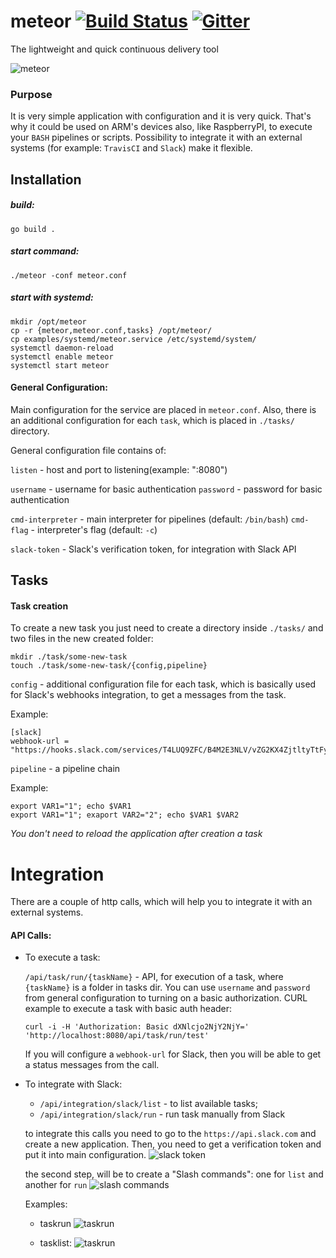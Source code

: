 # meteor [![Build Status](https://travis-ci.org/incu6us/meteor.svg)](https://travis-ci.org/incu6us/meteor) [![Gitter](https://badges.gitter.im/Join%20Chat.svg)](https://gitter.im/meteor-cd/Lobby?utm_source=badge&utm_medium=badge&utm_campaign=pr-badge)

The lightweight and quick continuous delivery tool 

![meteor](https://raw.githubusercontent.com/incu6us/meteor/master/examples/images/meteor.png)

### Purpose
It is very simple application with configuration and it is very quick. That's why it could be used on ARM's devices also, like RaspberryPI, to execute your `BASH` pipelines or scripts. Possibility to integrate it with an external systems (for example: `TravisCI` and `Slack`) make it flexible. 

## Installation
##### build:
```
go build .
```

##### start command:
```
./meteor -conf meteor.conf
```

##### start with *systemd*:

```
mkdir /opt/meteor
cp -r {meteor,meteor.conf,tasks} /opt/meteor/
cp examples/systemd/meteor.service /etc/systemd/system/
systemctl daemon-reload
systemctl enable meteor
systemctl start meteor
```

#### General Configuration:
Main configuration for the service are placed in `meteor.conf`. Also, there is an additional configuration for each `task`, which is placed in `./tasks/` directory.  

General configuration file contains of:

`listen` - host and port to listening(example: ":8080")

`username` - username for basic authentication
`password` - password for basic authentication

`cmd-interpreter` - main interpreter for pipelines (default: `/bin/bash`)
`cmd-flag` - interpreter's flag (default: `-c`)

`slack-token` - Slack's verification token, for integration with Slack API

## Tasks
#### Task creation
To create a new task you just need to create a directory inside `./tasks/` and two files in the new created folder:
 
 ```
 mkdir ./task/some-new-task
 touch ./task/some-new-task/{config,pipeline}
 ```

`config` - additional configuration file for each task, which is basically used for Slack's webhooks integration, to get a messages from the task. 

Example:
```
[slack]
webhook-url = "https://hooks.slack.com/services/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"
```

`pipeline` - a pipeline chain

Example:
```
export VAR1="1"; echo $VAR1
export VAR1="1"; exaport VAR2="2"; echo $VAR1 $VAR2
```

*You don't need to reload the application after creation a task*

# Integration
There are a couple of http calls, which will help you to integrate it with an external systems.

#### API Calls:
- To execute a task:

    `/api/task/run/{taskName}` - API, for execution of a task, where `{taskName}` is a folder in tasks dir.
    You can use `username` and `password` from general configuration to turning on a basic authorization. 
    CURL example to execute a task with basic auth header:

    ```
    curl -i -H 'Authorization: Basic dXNlcjo2NjY2NjY=' 'http://localhost:8080/api/task/run/test'
    ```

    If you will configure a `webhook-url` for Slack, then you will be able to get a status messages from the call.

- To integrate with Slack:

    - `/api/integration/slack/list` - to list available tasks;
    - `/api/integration/slack/run`  - run task manually from Slack
    
  to integrate this calls you need to go to the `https://api.slack.com` and create a new application. Then, you need to get a verification token and put it into main configuration.
  ![slack token](https://raw.githubusercontent.com/incu6us/meteor/master/examples/images/slack_token.png)

  the second step, will be to create a "Slash commands": one for `list` and another for `run`
  ![slash commands](https://raw.githubusercontent.com/incu6us/meteor/master/examples/images/slash_commands.png)
  
  Examples:
  - taskrun
  ![taskrun](https://raw.githubusercontent.com/incu6us/meteor/master/examples/images/taskrun.png)
  
  - tasklist:
  ![taskrun](https://raw.githubusercontent.com/incu6us/meteor/master/examples/images/tasklist.png)